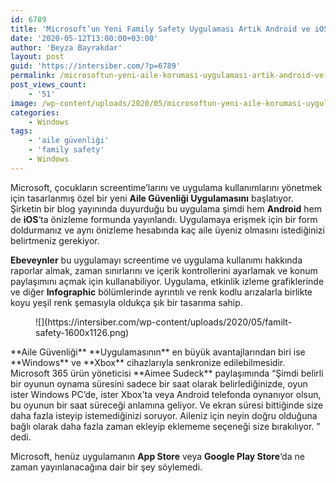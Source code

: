 ```yaml
---
id: 6789
title: 'Microsoft’un Yeni Family Safety Uygulaması Artık Android ve iOS&#8217;ta Önizlemeye Hazır'
date: '2020-05-12T13:00:00+03:00'
author: 'Beyza Bayrakdar'
layout: post
guid: 'https://intersiber.com/?p=6789'
permalink: /microsoftun-yeni-aile-korumasi-uygulamasi-artik-android-ve-iostta-onizlemeye-hazir/
post_views_count:
    - '51'
image: /wp-content/uploads/2020/05/microsoftun-yeni-aile-korumasi-uygulamasi-artik-android-ve-iostta-onizlemeye-hazir.png
categories:
    - Windows
tags:
    - 'aile güvenliği'
    - 'family safety'
    - Windows
---
```


Microsoft, çocukların screentime’larını ve uygulama kullanımlarını yönetmek için tasarlanmış özel bir yeni **Aile Güvenliği Uygulamasını** başlatıyor. Şirketin bir blog yayınında duyurduğu bu uygulama şimdi hem **Android** hem de **iOS**‘ta önizleme formunda yayınlandı. Uygulamaya erişmek için bir form doldurmanız ve aynı önizleme hesabında kaç aile üyeniz olmasını istediğinizi belirtmeniz gerekiyor.

**Ebeveynler** bu uygulamayı screentime ve uygulama kullanımı hakkında raporlar almak, zaman sınırlarını ve içerik kontrollerini ayarlamak ve konum paylaşımını açmak için kullanabiliyor. Uygulama, etkinlik izleme grafiklerinde ve diğer **Infographic** bölümlerinde ayrıntılı ve renk kodlu arızalarla birlikte koyu yeşil renk şemasıyla oldukça şık bir tasarıma sahip.

<figure class="wp-block-image size-large">![](https://intersiber.com/wp-content/uploads/2020/05/familt-safety-1600x1126.png)</figure>**Aile Güvenliği** **Uygulamasının** en büyük avantajlarından biri ise **Windows** ve **Xbox** cihazlarıyla senkronize edilebilmesidir. Microsoft 365 ürün yöneticisi **Aimee Sudeck** paylaşımında “Şimdi belirli bir oyunun oynama süresini sadece bir saat olarak belirlediğinizde, oyun ister Windows PC’de, ister Xbox’ta veya Android telefonda oynanıyor olsun, bu oyunun bir saat süreceği anlamına geliyor. Ve ekran süresi bittiğinde size daha fazla isteyip istemediğinizi soruyor. Aileniz için neyin doğru olduğuna bağlı olarak daha fazla zaman ekleyip eklememe seçeneği size bırakılıyor. ” dedi.

Microsoft, henüz uygulamanın **App Store** veya **Google Play Store**‘da ne zaman yayınlanacağına dair bir şey söylemedi.
